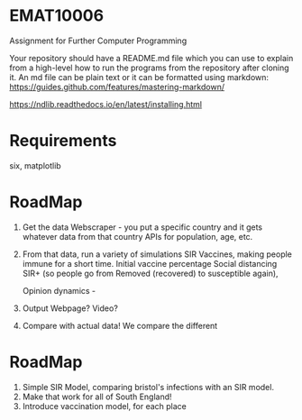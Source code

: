 # EMAT10006
Assignment for Further Computer Programming

Your repository should have a README.md file which you can use to explain from a high-level how to run the programs from the repository after cloning it. An md file can be plain text or it can be formatted using markdown: https://guides.github.com/features/mastering-markdown/

https://ndlib.readthedocs.io/en/latest/installing.html


# Requirements
six, matplotlib

# RoadMap
1. Get the data
	Webscraper - you put a specific country and it gets whatever data from that country
		APIs for population, age, etc.
		
2. From that data, run a variety of simulations
	SIR
	Vaccines, making people immune for a short time. Initial vaccine percentage
	Social distancing
	SIR+ (so people go from Removed (recovered) to susceptible again), 

    Opinion dynamics - 
	
3. Output
	Webpage? Video?

4. Compare with actual data!
    We compare the different


# RoadMap
1. Simple SIR Model, comparing bristol's infections with an SIR model.
2. Make that work for all of South England!
3. Introduce vaccination model, for each place